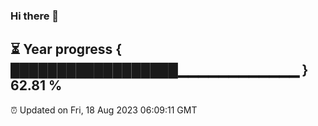### Hi there 👋
⏳ Year progress { ██████████████████▁▁▁▁▁▁▁▁▁▁▁▁ } 62.81 %
---
⏰ Updated on Fri, 18 Aug 2023 06:09:11 GMT

